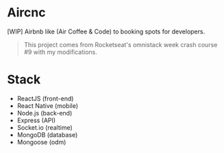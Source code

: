 # Aircnc
[WIP] Airbnb like (Air Coffee &amp; Code) to booking spots for developers.

>This project comes from Rocketseat's omnistack week crash course #9 with my modifications.

# Stack
- ReactJS (front-end)
- React Native (mobile)
- Node.js (back-end)
- Express (API)
- Socket.io (realtime)
- MongoDB (database)
- Mongoose (odm)


